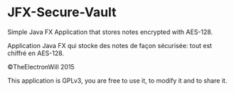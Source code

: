 # JFX-Secure-Vault
Simple Java FX Application that stores notes encrypted with AES-128.

Application Java FX qui stocke des notes de façon sécurisée: tout est chiffré en AES-128.

©TheElectronWill 2015

This application is GPLv3, you are free to use it, to modify it and to share it.
